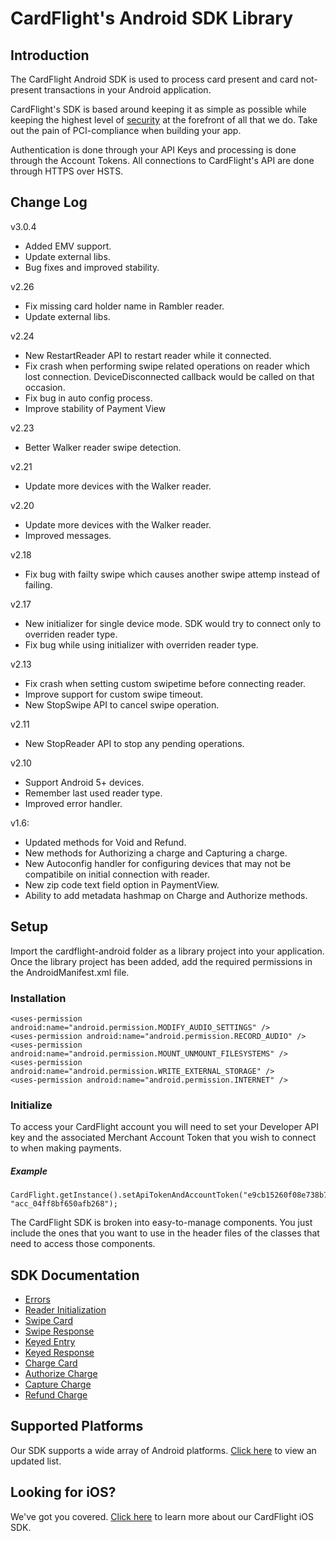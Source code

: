 CardFlight's Android SDK Library
=================

Introduction
------------

The CardFlight Android SDK is used to process card present and card not-present transactions in your Android application.

CardFlight's SDK is based around keeping it as simple as possible while keeping the highest level of [security](https://developers.cardflight.com/help/security) at the forefront of all that we do. Take out the pain of PCI-compliance when building your app.

Authentication is done through your API Keys and processing is done through the Account Tokens. All connections to CardFlight's API are done through HTTPS over HSTS.

Change Log
----------

v3.0.4

- Added EMV support.
- Update external libs.
- Bug fixes and improved stability.

v2.26

- Fix missing card holder name in Rambler reader.
- Update external libs.


v2.24

- New RestartReader API to restart reader while it connected.
- Fix crash when performing swipe related operations on reader which lost connection. DeviceDisconnected callback would be called on that occasion. 
- Fix bug in auto config process.
- Improve stability of Payment View


v2.23

- Better Walker reader swipe detection.
 

v2.21

- Update more devices with the Walker reader.
 

v2.20

- Update more devices with the Walker reader.
- Improved messages. 


v2.18

- Fix bug with failty swipe which causes another swipe attemp instead of failing.


v2.17

- New initializer for single device mode. SDK would try to connect only to overriden reader type.
- Fix bug while using initializer with overriden reader type.

v2.13

- Fix crash when setting custom swipetime before connecting reader.
- Improve support for custom swipe timeout.
- New StopSwipe API to cancel swipe operation.


v2.11

- New StopReader API to stop any pending operations.


v2.10

- Support Android 5+ devices.
- Remember last used reader type.
- Improved error handler.


v1.6:

- Updated methods for Void and Refund.
- New methods for Authorizing a charge and Capturing a charge.
- New Autoconfig handler for configuring devices that may not be compatibile on initial connection with reader.
- New zip code text field option in PaymentView.
- Ability to add metadata hashmap on Charge and Authorize methods.

Setup
----------

Import the cardflight-android folder as a library project into your application. Once the library project has been added, add the required permissions in the AndroidManifest.xml file.

### Installation

```
<uses-permission android:name="android.permission.MODIFY_AUDIO_SETTINGS" />	
<uses-permission android:name="android.permission.RECORD_AUDIO" />
<uses-permission android:name="android.permission.MOUNT_UNMOUNT_FILESYSTEMS" />
<uses-permission android:name="android.permission.WRITE_EXTERNAL_STORAGE" />
<uses-permission android:name="android.permission.INTERNET" />
```

### Initialize

To access your CardFlight account you will need to set your Developer API key and the associated Merchant Account Token that you wish to connect to when making payments.

##### Example

```
CardFlight.getInstance().setApiTokenAndAccountToken("e9cb15260f08e738b782952895d4ba4f", "acc_04ff8bf650afb268");
```

The CardFlight SDK is broken into easy-to-manage components. You just include the ones that you want to use in the header files of the classes that need to access those components.

SDK Documentation
--------------

- [Errors](https://developers.cardflight.com/docs/api/android#errors)
- [Reader Initialization](https://developers.cardflight.com/docs/api/android#reader_initialization)
- [Swipe Card](https://developers.cardflight.com/docs/api/android#swipe_card)
- [Swipe Response](https://developers.cardflight.com/docs/api/android#swipe_card_response)
- [Keyed Entry](https://developers.cardflight.com/docs/api/android#keyed_entry)
- [Keyed Response](https://developers.cardflight.com/docs/api/android#keyed_response)
- [Charge Card](https://developers.cardflight.com/docs/api/android#process_payment)
- [Authorize Charge](https://developers.cardflight.com/docs/api/android#authorize_charge)
- [Capture Charge](https://developers.cardflight.com/docs/api/android#capture_charge)
- [Refund Charge](https://developers.cardflight.com/docs/api/android#refund_charge)


Supported Platforms
-----------------------

Our SDK supports a wide array of Android platforms. [Click here](https://developers.cardflight.com/docs/android) to view an updated list.


Looking for iOS?
-----------------

We've got you covered. [Click here](https://github.com/CardFlight/cardflight-ios) to learn more about our CardFlight iOS SDK.

